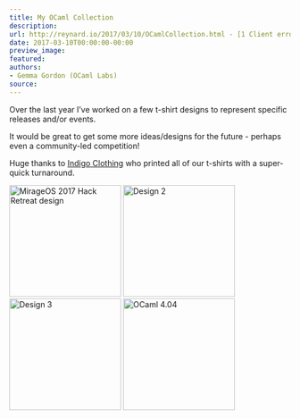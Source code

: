 ```yaml
---
title: My OCaml Collection
description:
url: http://reynard.io/2017/03/10/OCamlCollection.html - [1 Client error: Couldn't resolve host name]
date: 2017-03-10T00:00:00-00:00
preview_image:
featured:
authors:
- Gemma Gordon (OCaml Labs)
source:
---
```


<p>Over the last year I&rsquo;ve worked on a few t-shirt designs to represent specific releases and/or events.</p>

<p>It would be great to get some more ideas/designs for the future - perhaps even a community-led competition!</p>

<p>Huge thanks to <a href="http://www.indigoclothing.com/">Indigo Clothing</a> who printed all of our t-shirts with a super-quick turnaround.</p>

<p>
<img src="http://reynard.io/images/ArchMarrakechTransparent.png" alt="MirageOS 2017 Hack Retreat design" width="200"/>
<img src="http://reynard.io/images/CamelRugTransparentBox.png" alt="Design 2" width="200"/>
<br/>
<img src="http://reynard.io/images/GirlScarfTransparent.png" alt="Design 3" width="200"/>
<img src="http://reynard.io/images/spacetime-png-proof.png" alt="OCaml 4.04" width="200"/>
</p>

